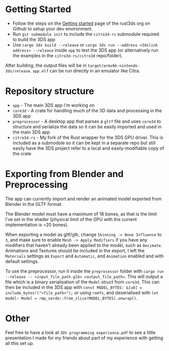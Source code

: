 
# Getting Started
- Follow the steps on the [Getting started](https://github.com/rust3ds/ctru-rs/wiki/Getting-Started) page of the rust3ds org on Github to setup your dev environment. 
- Run `git submodule init` to include the `citro3d-rs` submodule required to build the 3DS app
- Use `cargo 3ds build --release` or `cargo 3ds run --address <3dslink address> --release` inside `app` to test the 3DS app (or alternatively run the examples in the `citro3d-rs/citro3d` repo/folder).

After building, the output files will be in `target/armv6k-nintendo-3ds/release`. `app.elf` can be run directly in an emulator like Citra.

# Repository structure
- `app` - The main 3DS app I'm working on
- `core3d` - A crate for handling much of the 3D data and processing in the 3DS app
- `preprocessor` - A desktop app that parses a `gltf` file and uses `core3d` to structure and serialize the data so it can be easily imported and used in the main 3DS app
- `citro3d-rs` - My fork of the Rust wrapper for the 3DS GPU driver. This is included as a submodule so it can be kept in a separate repo but still easily have the 3DS project refer to a local and easily-modifiable copy of the crate

# Exporting from Blender and Preprocessing
The app can currently import and render an animated model exported from Blender in the GLTF format.

The Blender model must have a maximum of 18 bones, as that is the limit I've set in the shader (physical limit of the GPU with the current implementation is ~20 bones).

When exporting a model as gltf/glb, change `Skinning -> Bone Influence` to `3`, and make sure to enable `Mesh -> Apply Modifiers` if you have any modifiers that haven't already been applied to the model, such as `Decimate`. Animations and Textures should be included in the export, I left the `Materials` settings as `Export` and `Automatic`, and `Animation` enabled and with default settings.

To use the preprocessor, run it inside the `preprocessor` folder with `cargo run --release -- <input_file_path.glb> <output_file_path>`. This will output a file which is a binary serialisation of the `Model` struct from `core3d`. This can then be included in the 3DS app with `const MODEL_BYTES: &[u8] = include_bytes!("<file_path>");` or using `romfs`, and deserialised with `let model: Model = rmp_serde::from_slice(MODEL_BYTES).unwrap()`.

# Other
Feel free to have a look at `3DS programming experience.pdf` to see a little presentation I made for my friends about part of my experience with getting all this set up.
